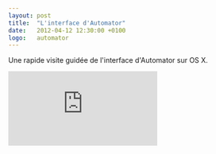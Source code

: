 ```yaml
---
layout: post
title:  "L'interface d'Automator"
date:   2012-04-12 12:30:00 +0100
logo:   automator
---
```


Une rapide visite guidée de l'interface d'Automator sur OS X.

<div class="embed-responsive-item text-xs-center">
    <iframe class="embed-responsive-item" src="https://www.youtube.com/embed/5umtQn3G_iw" frameborder="0" allowfullscreen></iframe>
</div>

